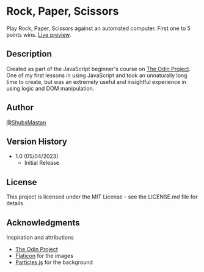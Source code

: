 # Rock, Paper, Scissors

Play Rock, Paper, Scissors against an automated computer. First one to 5 points wins. [Live preview](https://shubsmastan.github.io/rock-paper-scissors).

## Description

Created as part of the JavaScript beginner's course on [The Odin Project](https://www.theodinproject.com). One of my first lessons in using JavaScript and took an unnaturally long time to create, but was an extremely useful and insightful experience in using logic and DOM manipulation.

## Author

[@ShubsMastan](https://github.com/shubsmastan)

## Version History

- 1.0 (05/04/2023)
  - Initial Release

## License

This project is licensed under the MIT License - see the LICENSE.md file for details

## Acknowledgments

Inspiration and attributions

- [The Odin Project](https://www.theodinproject.com)
- [Flaticon](https://www.flaticon.com) for the images
- [Particles.js](https://github.com/marcbruederlin/particles.js) for the background

